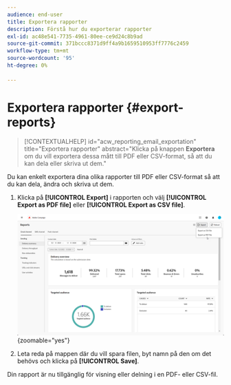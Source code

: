 ```yaml
---
audience: end-user
title: Exportera rapporter
description: Förstå hur du exporterar rapporter
exl-id: ac48e541-7735-4961-80ee-ce9d24c8b9ad
source-git-commit: 371bccc8371d9ff4a9b1659510953ff7776c2459
workflow-type: tm+mt
source-wordcount: '95'
ht-degree: 0%

---
```


# Exportera rapporter {#export-reports}

>[!CONTEXTUALHELP]
>id="acw_reporting_email_exportation"
>title="Exportera rapporter"
>abstract="Klicka på knappen **Exportera** om du vill exportera dessa mått till PDF eller CSV-format, så att du kan dela eller skriva ut dem."

Du kan enkelt exportera dina olika rapporter till PDF eller CSV-format så att du kan dela, ändra och skriva ut dem.

1. Klicka på **[!UICONTROL Export]** i rapporten och välj **[!UICONTROL Export as PDF file]** eller **[!UICONTROL Export as CSV file]**.

   ![](assets/global_report_export.png){zoomable="yes"}

1. Leta reda på mappen där du vill spara filen, byt namn på den om det behövs och klicka på **[!UICONTROL Save]**.

Din rapport är nu tillgänglig för visning eller delning i en PDF- eller CSV-fil.
